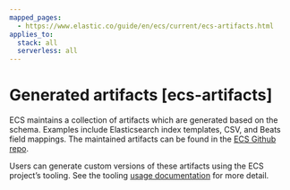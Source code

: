 ```yaml
---
mapped_pages:
  - https://www.elastic.co/guide/en/ecs/current/ecs-artifacts.html
applies_to:
  stack: all
  serverless: all
---
```


# Generated artifacts [ecs-artifacts]

ECS maintains a collection of artifacts which are generated based on the schema. Examples include Elasticsearch index templates, CSV, and Beats field mappings. The maintained artifacts can be found in the [ECS Github repo](https://github.com/elastic/ecs/blob/master/generated#artifacts-generated-from-ecs).

Users can generate custom versions of these artifacts using the ECS project’s tooling. See the tooling [usage documentation](https://github.com/elastic/ecs/blob/master/USAGE.md) for more detail.

